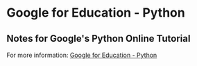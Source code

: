 # Google for Education - Python

## Notes for Google's Python Online Tutorial
For more information: [Google for Education - Python](https://developers.google.com/edu/python) 
